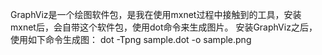 GraphViz是一个绘图软件包，是我在使用mxnet过程中接触到的工具，安装mxnet后，会自带这个软件包，使用dot命令来生成图片。
安装GraphViz之后，使用如下命令生成图：
dot -Tpng sample.dot -o sample.png
